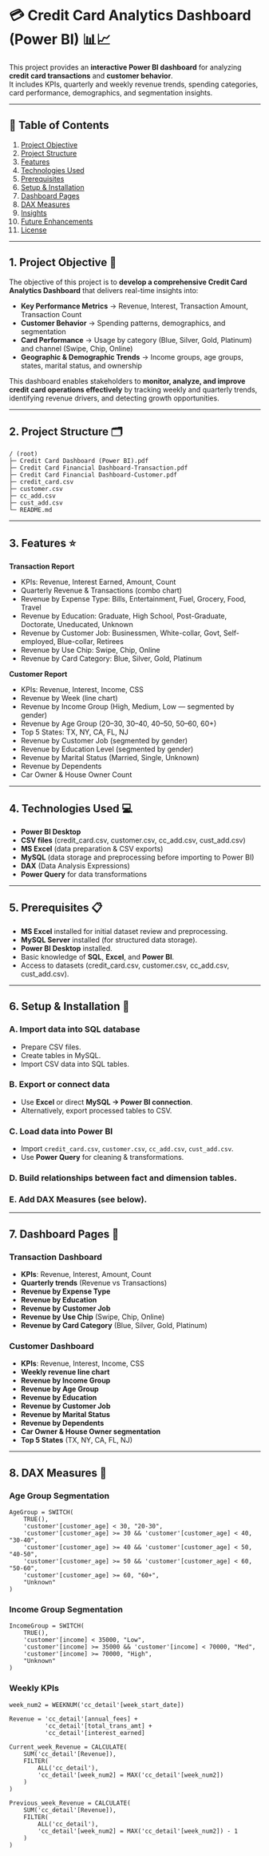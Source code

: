 # 💳 Credit Card Analytics Dashboard (Power BI) 📊📈  

This project provides an **interactive Power BI dashboard** for analyzing **credit card transactions** and **customer behavior**.  
It includes KPIs, quarterly and weekly revenue trends, spending categories, card performance, demographics, and segmentation insights.  

---

## 📌 Table of Contents  

1. [Project Objective](#project-objective)  
2. [Project Structure](#project-structure)  
3. [Features](#features)  
4. [Technologies Used](#technologies-used)  
5. [Prerequisites](#prerequisites)  
6. [Setup & Installation](#setup--installation)  
7. [Dashboard Pages](#dashboard-pages)  
8. [DAX Measures](#dax-measures)  
9. [Insights](#insights)  
10. [Future Enhancements](#future-enhancements)  
11. [License](#license)   


---


## 1. Project Objective 🎯  

The objective of this project is to **develop a comprehensive Credit Card Analytics Dashboard** that delivers real-time insights into:  

- **Key Performance Metrics** → Revenue, Interest, Transaction Amount, Transaction Count  
- **Customer Behavior** → Spending patterns, demographics, and segmentation  
- **Card Performance** → Usage by category (Blue, Silver, Gold, Platinum) and channel (Swipe, Chip, Online)  
- **Geographic & Demographic Trends** → Income groups, age groups, states, marital status, and ownership  

This dashboard enables stakeholders to **monitor, analyze, and improve credit card operations effectively** by tracking weekly and quarterly trends, identifying revenue drivers, and detecting growth opportunities.  

---


## 2. Project Structure 🗂️  

```text
/ (root)
├─ Credit Card Dashboard (Power BI).pdf
├─ Credit Card Financial Dashboard-Transaction.pdf
├─ Credit Card Financial Dashboard-Customer.pdf
├─ credit_card.csv
├─ customer.csv
├─ cc_add.csv
├─ cust_add.csv
└─ README.md
```

---


## 3. Features ⭐

**Transaction Report**

- KPIs: Revenue, Interest Earned, Amount, Count
- Quarterly Revenue & Transactions (combo chart)
- Revenue by Expense Type: Bills, Entertainment, Fuel, Grocery, Food, Travel
- Revenue by Education: Graduate, High School, Post-Graduate, Doctorate, Uneducated, Unknown
- Revenue by Customer Job: Businessmen, White-collar, Govt, Self-employed, Blue-collar, Retirees
- Revenue by Use Chip: Swipe, Chip, Online
- Revenue by Card Category: Blue, Silver, Gold, Platinum

**Customer Report**

- KPIs: Revenue, Interest, Income, CSS
- Revenue by Week (line chart)
- Revenue by Income Group (High, Medium, Low — segmented by gender)
- Revenue by Age Group (20–30, 30–40, 40–50, 50–60, 60+)
- Top 5 States: TX, NY, CA, FL, NJ
- Revenue by Customer Job (segmented by gender)
- Revenue by Education Level (segmented by gender)
- Revenue by Marital Status (Married, Single, Unknown)
- Revenue by Dependents
- Car Owner & House Owner Count

---

## 4. Technologies Used 💻

- **Power BI Desktop**
- **CSV files** (credit_card.csv, customer.csv, cc_add.csv, cust_add.csv)
- **MS Excel** (data preparation & CSV exports)
- **MySQL** (data storage and preprocessing before importing to Power BI)  
- **DAX** (Data Analysis Expressions)  
- **Power Query** for data transformations  

---

## 5. Prerequisites 📋

- **MS Excel** installed for initial dataset review and preprocessing. 
- **MySQL Server** installed (for structured data storage).
- **Power BI Desktop** installed.
- Basic knowledge of **SQL**, **Excel**, and **Power BI**.
- Access to datasets (credit_card.csv, customer.csv, cc_add.csv, cust_add.csv).

---

## 6. Setup & Installation 🚀

### A. Import data into SQL database  
- Prepare CSV files.  
- Create tables in MySQL.  
- Import CSV data into SQL tables.  

### B. Export or connect data  
- Use **Excel** or direct **MySQL → Power BI connection**.  
- Alternatively, export processed tables to CSV.  

### C. Load data into Power BI  
- Import `credit_card.csv`, `customer.csv`, `cc_add.csv`, `cust_add.csv`.  
- Use **Power Query** for cleaning & transformations.  

### D. Build relationships between **fact** and **dimension** tables.  
### E. Add **DAX Measures** (see below).

---

## 7. Dashboard Pages 📑  

### Transaction Dashboard  
- **KPIs**: Revenue, Interest, Amount, Count  
- **Quarterly trends** (Revenue vs Transactions)  
- **Revenue by Expense Type**  
- **Revenue by Education**  
- **Revenue by Customer Job**  
- **Revenue by Use Chip** (Swipe, Chip, Online)  
- **Revenue by Card Category** (Blue, Silver, Gold, Platinum)  

### Customer Dashboard  
- **KPIs**: Revenue, Interest, Income, CSS  
- **Weekly revenue line chart**  
- **Revenue by Income Group**  
- **Revenue by Age Group**  
- **Revenue by Education**  
- **Revenue by Customer Job**  
- **Revenue by Marital Status**  
- **Revenue by Dependents**  
- **Car Owner & House Owner segmentation**  
- **Top 5 States** (TX, NY, CA, FL, NJ)  

---

## 8. DAX Measures 🧮  

### Age Group Segmentation
```DAX
AgeGroup = SWITCH(
    TRUE(),
    'customer'[customer_age] < 30, "20-30",
    'customer'[customer_age] >= 30 && 'customer'[customer_age] < 40, "30-40",
    'customer'[customer_age] >= 40 && 'customer'[customer_age] < 50, "40-50",
    'customer'[customer_age] >= 50 && 'customer'[customer_age] < 60, "50-60",
    'customer'[customer_age] >= 60, "60+",
    "Unknown"
)
```

### Income Group Segmentation
```DAX
IncomeGroup = SWITCH(
    TRUE(),
    'customer'[income] < 35000, "Low",
    'customer'[income] >= 35000 && 'customer'[income] < 70000, "Med",
    'customer'[income] >= 70000, "High",
    "Unknown"
)
```

### Weekly KPIs
```DAX
week_num2 = WEEKNUM('cc_detail'[week_start_date])

Revenue = 'cc_detail'[annual_fees] + 
          'cc_detail'[total_trans_amt] + 
          'cc_detail'[interest_earned]

Current_week_Revenue = CALCULATE(
    SUM('cc_detail'[Revenue]),
    FILTER(
        ALL('cc_detail'),
        'cc_detail'[week_num2] = MAX('cc_detail'[week_num2])
    )
)

Previous_week_Revenue = CALCULATE(
    SUM('cc_detail'[Revenue]),
    FILTER(
        ALL('cc_detail'),
        'cc_detail'[week_num2] = MAX('cc_detail'[week_num2]) - 1
    )
)
```





